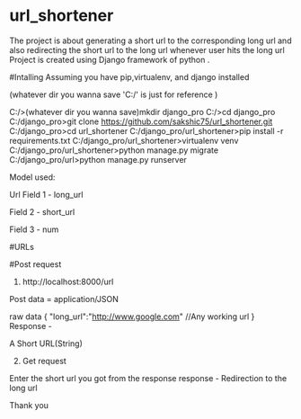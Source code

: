 # url_shortener

The project is about generating a short url to the corresponding long url and also redirecting the short url to the long url whenever user hits the long url 
Project is created using Django framework of python .


#Intalling 
Assuming you have pip,virtualenv, and django installed 

(whatever dir you wanna save 'C:/' is just for reference  )

C:/>(whatever dir you wanna save)mkdir django_pro 
C:/>cd django_pro
C:/django_pro>git clone https://github.com/sakshic75/url_shortener.git
C:/django_pro>cd url_shortener
C:/django_pro/url_shortener>pip install -r requirements.txt 
C:/django_pro/url_shortener>virtualenv venv 
C:/django_pro/url_shortener>python manage.py migrate 
C:/django_pro/url>python manage.py runserver 


Model used:

Url 
Field 1 - long_url 

Field 2 - short_url

Field 3 - num


#URLs 

#Post request

1) http://localhost:8000/url 

Post data = application/JSON

raw data
{
"long_url":"http://www.google.com"  //Any working url 
}
Response -

A Short URL(String)


2) Get request 

Enter the short url you got from the response 
response - Redirection to the long url



Thank you 
